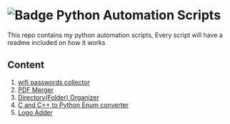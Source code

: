 # ![Badge](https://img.shields.io/badge/Python-3776AB?style=for-the-badge&logo=python&logoColor=white) Python Automation Scripts
This repo contains my python automation scripts, Every script will have a readme included on how it works 

## Content

1. <a href= "/get-wifi-passwords"> wifi passwords collector</a>
2. <a href= "/pdf-merger"> PDF Merger</a>
3. <a href= "/current-directory-organizer"> Directory(Folder) Organizer</a>
4. <a href= "/c&cpp-enums-to-python-enums"> C and C++ to Python Enum converter </a>
5. <a href= "/logo-adder"> Logo Adder </a>
